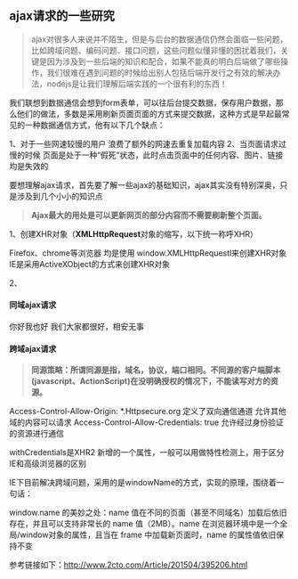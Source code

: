 ## ajax请求的一些研究

> ajax对很多人来说并不陌生，但是与后台的数据通信仍然会面临一些问题，比如跨域问题、编码问题、接口问题，这些问题似懂非懂的困扰着我们，关键是因为涉及到一些后端的知识和配合，如果不能真的明白后端做了哪些操作，我们很难在遇到问题的时候给出别人包括后端开发行之有效的解决办法，nodejs是让我们理解后端实践的一个很有利的东西！

我们联想到数据通信会想到form表单，可以往后台提交数据，保存用户数据，那么他们的做法，多数是采用刷新页面页面的方式来提交数据，这种方式是早起最常见的一种数据通信方式，他有以下几个缺点：

1、对于一些网速较慢的用户 浪费了额外的网速去重复加载内容
2、当页面请求过慢的时候 页面是处于一种“假死”状态，此时点击页面中的任何内容、图片、链接均是失效的

要想理解ajax请求，首先要了解一些ajax的基础知识，ajax其实没有特别深奥，只是涉及到几个小小的知识点

>**Ajax最大的用处是可以更新网页的部分内容而不需要刷新整个页面。**

1、创建XHR对象（**XMLHttpRequest**对象的缩写，以下统一称呼XHR）

Firefox、chrome等浏览器 均是使用 window.XMLHttpRequestl来创建XHR对象
IE是采用ActiveXObject的方式来创建XHR对象

2、


#### 同域ajax请求
你好我也好 我们大家都很好，相安无事

#### 跨域ajax请求
>**同源策略：所谓同源是指，域名，协议，端口相同。不同源的客户端脚本(javascript、ActionScript)在没明确授权的情况下，不能读写对方的资源。**

Access-Control-Allow-Origin: *.Httpsecure.org  定义了双向通信通道 允许其他域的内容可以请求
Access-Control-Allow-Credentials: true 允许经过身份验证的资源进行通信

withCredentials是XHR2 新增的一个属性，一般可以用做特性检测上，用于区分IE和高级浏览器的区别

IE下目前解决跨域问题，采用的是windowName的方式，实现的原理，围绕着一句话：

window.name 的美妙之处：name 值在不同的页面（甚至不同域名）加载后依旧存在，并且可以支持非常长的 name 值（2MB）。name 在浏览器环境中是一个全局/window对象的属性，且当在 frame 中加载新页面时，name 的属性值依旧保持不变

参考链接如下：http://www.2cto.com/Article/201504/395206.html

